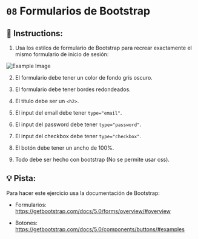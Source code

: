 # `08` Formularios de Bootstrap

## 📝 Instructions:

1. Usa los estilos de formulario de Bootstrap para recrear exactamente el mismo formulario de inicio de sesión:

![Example Image](../../.learn/assets/bootstrap08.png?raw=true)

2. El formulario debe tener un color de fondo gris oscuro.

3. El formulario debe tener bordes redondeados.

4. El título debe ser un `<h2>`.

5. El input del email debe tener `type="email"`.

6. El input del password debe tener `type="password"`.

7. El input del checkbox debe tener `type="checkbox"`.

8. El botón debe tener un ancho de 100%.

9. Todo debe ser hecho con bootstrap (No se permite usar css).

## 💡 Pista:

Para hacer este ejercicio usa la documentación de Bootstrap:

- Formularios: https://getbootstrap.com/docs/5.0/forms/overview/#overview

- Botones: https://getbootstrap.com/docs/5.0/components/buttons/#examples